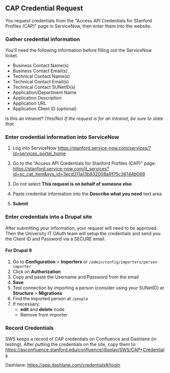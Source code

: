 

## CAP Credential Request
You request credentials from the "Access API Credentials for Stanford Profiles (CAP)" page in ServiceNow, then enter them into the website.

### Gather credential information
You'll need the following information before filling out the ServiceNow ticket.

* Business Contact Name(s)
* Business Contact Email(s)
* Technical Contact Name(s)
* Technical Contact Email(s)
* Technical Contact SUNetID(s)
* Application/Department Name
* Application Description
* Application URL
* Application Client ID (optional)

Is this an intranet? (Yes/No)
*If the request is for an intranet, be sure to state that.*

### Enter credential information into ServiceNow

1. Log into ServiceNow
https://stanford.service-now.com/services/?id=services_portal_home

1. Go to the "Access API Credentials for Stanford Profiles (CAP)" page:
https://stanford.service-now.com/it_services?id=sc_cat_item&sys_id=3ecd311a13b832008a9175c36144b069
1. Do not select **This request is on behalf of someone else**

1. Paste credential information into the **Describe what you need** text area
1. **Submit**

### Enter credentials into a Drupal site
After submitting your information, your request will need to be approved. Then the University IT OAuth team will setup the credentials and send you the Client ID and Password via a SECURE email.

#### For Drupal 9

1. Go to **Configuration** > **Importers** or `/admin/config/importers/person-importer`
1. Click on **Authorization**
1. Copy and paste the Username and Password from the email
1. **Save**
2. Test connection by importing a person (consider using your SUNetID) at **Structure** > **Migrations**
3. Find the imported person at `/people`
4. If necessary:
   *  **edit** and **delete** node
   * Remove from importer

### Record Credentials
SWS keeps a record of CAP credentials on Confluence and Dashlane (in testing). After putting the credentials on the site, copy them to:
https://asconfluence.stanford.edu/confluence/display/SWS/CAP+Credentials

Dashlane: https://app.dashlane.com/credentials#/login

